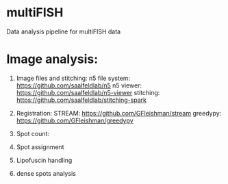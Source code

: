 # multiFISH
Data analysis pipeline for multiFISH data

# Image analysis: 

1. Image files and stitching: 
n5 file system:
https://github.com/saalfeldlab/n5
n5 viewer: 
https://github.com/saalfeldlab/n5-viewer
stitching: 
https://github.com/saalfeldlab/stitching-spark

2. Registration: 
STREAM:
https://github.com/GFleishman/stream
greedypy:
https://github.com/GFleishman/greedypy

3. Spot count: 

4. Spot assignment

5. Lipofuscin handling

6. dense spots analysis


